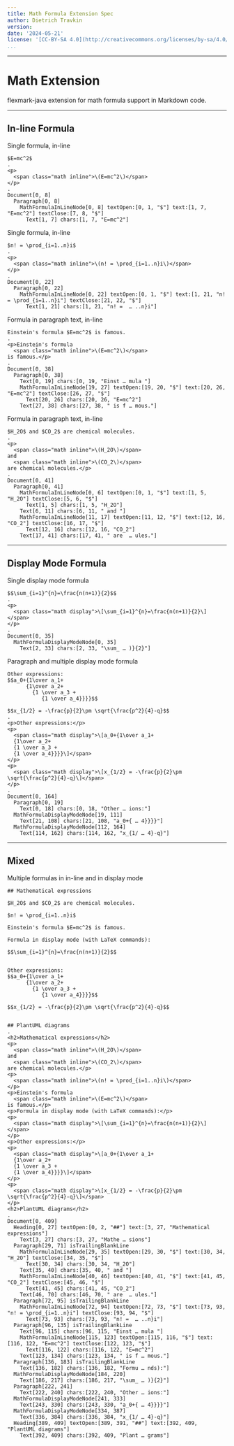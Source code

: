 ```yaml
---
title: Math Formula Extension Spec
author: Dietrich Travkin
version:
date: '2024-05-21'
license: '[CC-BY-SA 4.0](http://creativecommons.org/licenses/by-sa/4.0/)'
...
```


---

# Math Extension

flexmark-java extension for math formula support in Markdown code.

---

## In-line Formula

Single formula, in-line

```````````````````````````````` example In-line Formula: 1
$E=mc^2$
.
<p>
  <span class="math inline">\(E=mc^2\)</span>
</p>
.
Document[0, 8]
  Paragraph[0, 8]
    MathFormulaInLineNode[0, 8] textOpen:[0, 1, "$"] text:[1, 7, "E=mc^2"] textClose:[7, 8, "$"]
      Text[1, 7] chars:[1, 7, "E=mc^2"]
````````````````````````````````


Single formula, in-line

```````````````````````````````` example In-line Formula: 2
$n! = \prod_{i=1..n}i$
.
<p>
  <span class="math inline">\(n! = \prod_{i=1..n}i\)</span>
</p>
.
Document[0, 22]
  Paragraph[0, 22]
    MathFormulaInLineNode[0, 22] textOpen:[0, 1, "$"] text:[1, 21, "n! = \prod_{i=1..n}i"] textClose:[21, 22, "$"]
      Text[1, 21] chars:[1, 21, "n! =  … ..n}i"]
````````````````````````````````


Formula in paragraph text, in-line

```````````````````````````````` example In-line Formula: 3
Einstein's formula $E=mc^2$ is famous.
.
<p>Einstein's formula 
  <span class="math inline">\(E=mc^2\)</span>
is famous.</p>
.
Document[0, 38]
  Paragraph[0, 38]
    Text[0, 19] chars:[0, 19, "Einst … mula "]
    MathFormulaInLineNode[19, 27] textOpen:[19, 20, "$"] text:[20, 26, "E=mc^2"] textClose:[26, 27, "$"]
      Text[20, 26] chars:[20, 26, "E=mc^2"]
    Text[27, 38] chars:[27, 38, " is f … mous."]
````````````````````````````````


Formula in paragraph text, in-line

```````````````````````````````` example In-line Formula: 4
$H_2O$ and $CO_2$ are chemical molecules.
.
<p>
  <span class="math inline">\(H_2O\)</span>
and 
  <span class="math inline">\(CO_2\)</span>
are chemical molecules.</p>
.
Document[0, 41]
  Paragraph[0, 41]
    MathFormulaInLineNode[0, 6] textOpen:[0, 1, "$"] text:[1, 5, "H_2O"] textClose:[5, 6, "$"]
      Text[1, 5] chars:[1, 5, "H_2O"]
    Text[6, 11] chars:[6, 11, " and "]
    MathFormulaInLineNode[11, 17] textOpen:[11, 12, "$"] text:[12, 16, "CO_2"] textClose:[16, 17, "$"]
      Text[12, 16] chars:[12, 16, "CO_2"]
    Text[17, 41] chars:[17, 41, " are  … ules."]
````````````````````````````````


---

## Display Mode Formula

Single display mode formula

```````````````````````````````` example Display Mode Formula: 1
$$\sum_{i=1}^{n}=\frac{n(n+1)}{2}$$
.
<p>
  <span class="math display">\[\sum_{i=1}^{n}=\frac{n(n+1)}{2}\]</span>
</p>
.
Document[0, 35]
  MathFormulaDisplayModeNode[0, 35]
    Text[2, 33] chars:[2, 33, "\sum_ … )}{2}"]
````````````````````````````````


Paragraph and multiple display mode formula

```````````````````````````````` example Display Mode Formula: 2
Other expressions:
$$a_0+{1\over a_1+
      {1\over a_2+
        {1 \over a_3 + 
           {1 \over a_4}}}}$$

$$x_{1/2} = -\frac{p}{2}\pm \sqrt{\frac{p^2}{4}-q}$$
.
<p>Other expressions:</p>
<p>
  <span class="math display">\[a_0+{1\over a_1+
  {1\over a_2+
  {1 \over a_3 + 
  {1 \over a_4}}}}\]</span>
</p>
<p>
  <span class="math display">\[x_{1/2} = -\frac{p}{2}\pm \sqrt{\frac{p^2}{4}-q}\]</span>
</p>
.
Document[0, 164]
  Paragraph[0, 19]
    Text[0, 18] chars:[0, 18, "Other … ions:"]
  MathFormulaDisplayModeNode[19, 111]
    Text[21, 108] chars:[21, 108, "a_0+{ … 4}}}}"]
  MathFormulaDisplayModeNode[112, 164]
    Text[114, 162] chars:[114, 162, "x_{1/ … 4}-q}"]
````````````````````````````````


---

## Mixed

Multiple formulas in in-line and in display mode

```````````````````````````````` example Mixed: 1
## Mathematical expressions

$H_2O$ and $CO_2$ are chemical molecules.

$n! = \prod_{i=1..n}i$

Einstein's formula $E=mc^2$ is famous.

Formula in display mode (with LaTeX commands):

$$\sum_{i=1}^{n}=\frac{n(n+1)}{2}$$


Other expressions:
$$a_0+{1\over a_1+
      {1\over a_2+
        {1 \over a_3 + 
           {1 \over a_4}}}}$$

$$x_{1/2} = -\frac{p}{2}\pm \sqrt{\frac{p^2}{4}-q}$$


## PlantUML diagrams
.
<h2>Mathematical expressions</h2>
<p>
  <span class="math inline">\(H_2O\)</span>
and 
  <span class="math inline">\(CO_2\)</span>
are chemical molecules.</p>
<p>
  <span class="math inline">\(n! = \prod_{i=1..n}i\)</span>
</p>
<p>Einstein's formula 
  <span class="math inline">\(E=mc^2\)</span>
is famous.</p>
<p>Formula in display mode (with LaTeX commands):</p>
<p>
  <span class="math display">\[\sum_{i=1}^{n}=\frac{n(n+1)}{2}\]</span>
</p>
<p>Other expressions:</p>
<p>
  <span class="math display">\[a_0+{1\over a_1+
  {1\over a_2+
  {1 \over a_3 + 
  {1 \over a_4}}}}\]</span>
</p>
<p>
  <span class="math display">\[x_{1/2} = -\frac{p}{2}\pm \sqrt{\frac{p^2}{4}-q}\]</span>
</p>
<h2>PlantUML diagrams</h2>
.
Document[0, 409]
  Heading[0, 27] textOpen:[0, 2, "##"] text:[3, 27, "Mathematical expressions"]
    Text[3, 27] chars:[3, 27, "Mathe … sions"]
  Paragraph[29, 71] isTrailingBlankLine
    MathFormulaInLineNode[29, 35] textOpen:[29, 30, "$"] text:[30, 34, "H_2O"] textClose:[34, 35, "$"]
      Text[30, 34] chars:[30, 34, "H_2O"]
    Text[35, 40] chars:[35, 40, " and "]
    MathFormulaInLineNode[40, 46] textOpen:[40, 41, "$"] text:[41, 45, "CO_2"] textClose:[45, 46, "$"]
      Text[41, 45] chars:[41, 45, "CO_2"]
    Text[46, 70] chars:[46, 70, " are  … ules."]
  Paragraph[72, 95] isTrailingBlankLine
    MathFormulaInLineNode[72, 94] textOpen:[72, 73, "$"] text:[73, 93, "n! = \prod_{i=1..n}i"] textClose:[93, 94, "$"]
      Text[73, 93] chars:[73, 93, "n! =  … ..n}i"]
  Paragraph[96, 135] isTrailingBlankLine
    Text[96, 115] chars:[96, 115, "Einst … mula "]
    MathFormulaInLineNode[115, 123] textOpen:[115, 116, "$"] text:[116, 122, "E=mc^2"] textClose:[122, 123, "$"]
      Text[116, 122] chars:[116, 122, "E=mc^2"]
    Text[123, 134] chars:[123, 134, " is f … mous."]
  Paragraph[136, 183] isTrailingBlankLine
    Text[136, 182] chars:[136, 182, "Formu … nds):"]
  MathFormulaDisplayModeNode[184, 220]
    Text[186, 217] chars:[186, 217, "\sum_ … )}{2}"]
  Paragraph[222, 241]
    Text[222, 240] chars:[222, 240, "Other … ions:"]
  MathFormulaDisplayModeNode[241, 333]
    Text[243, 330] chars:[243, 330, "a_0+{ … 4}}}}"]
  MathFormulaDisplayModeNode[334, 387]
    Text[336, 384] chars:[336, 384, "x_{1/ … 4}-q}"]
  Heading[389, 409] textOpen:[389, 391, "##"] text:[392, 409, "PlantUML diagrams"]
    Text[392, 409] chars:[392, 409, "Plant … grams"]
````````````````````````````````


